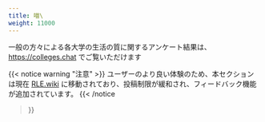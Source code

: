 ```yaml
---
title: 喵\
weight: 11000
---
```


一般の方々による各大学の生活の質に関するアンケート結果は、 <https://colleges.chat> でご覧いただけます

{{< notice warning "注意" >}} ユーザーのより良い体験のため、本セクションは現在
[RLE.wiki](https://rle.wiki) に移動されており、投稿制限が緩和され、フィードバック機能が追加されています。 {{< /notice
>}}
